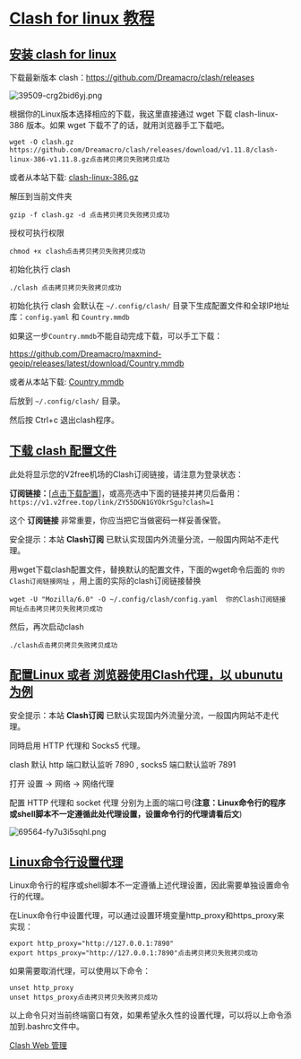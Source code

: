 # [Clash for linux 教程](https://go.runba.cyou/doc/#/linux/clash?id=clash-for-linux-教程)

## [安装 clash for linux](https://go.runba.cyou/doc/#/linux/clash?id=安装-clash-for-linux)

下载最新版本 clash：https://github.com/Dreamacro/clash/releases

![39509-crg2bid6yj.png](https://cdn.gincool.com/img/1946477.png)

根据你的Linux版本选择相应的下载，我这里直接通过 wget 下载 clash-linux-386 版本。如果 wget 下载不了的话，就用浏览器手工下载吧。

```markup
wget -O clash.gz https://github.com/Dreamacro/clash/releases/download/v1.11.8/clash-linux-386-v1.11.8.gz点击拷贝拷贝失败拷贝成功
```

或者从本站下载: [clash-linux-386.gz](https://go.runba.cyou/ssr-download/clash-linux-386.gz)

解压到当前文件夹

```markup
gzip -f clash.gz -d 点击拷贝拷贝失败拷贝成功
```

授权可执行权限

```markup
chmod +x clash点击拷贝拷贝失败拷贝成功
```

初始化执行 clash

```markup
./clash 点击拷贝拷贝失败拷贝成功
```

初始化执行 clash 会默认在 `~/.config/clash/` 目录下生成配置文件和全球IP地址库：`config.yaml` 和 `Country.mmdb`

如果这一步`Country.mmdb`不能自动完成下载，可以手工下载：

https://github.com/Dreamacro/maxmind-geoip/releases/latest/download/Country.mmdb

或者从本站下载: [Country.mmdb](https://go.runba.cyou/ssr-download/Country.mmdb)

后放到 `~/.config/clash/` 目录。

然后按 Ctrl+c 退出clash程序。

## [下载 clash 配置文件](https://go.runba.cyou/doc/#/linux/clash?id=下载-clash-配置文件)

此处将显示您的V2free机场的Clash订阅链接，请注意为登录状态：

**订阅链接：**[[点击下载配置\]](https://v1.v2free.top/link/ZY55DGN1GYOkrSgu?clash=1)，或高亮选中下面的链接并拷贝后备用：
`https://v1.v2free.top/link/ZY55DGN1GYOkrSgu?clash=1`

这个 **订阅链接** 非常重要，你应当把它当做密码一样妥善保管。

安全提示：本站 **Clash订阅** 已默认实现国内外流量分流，一般国内网站不走代理。

用wget下载clash配置文件，替换默认的配置文件，下面的wget命令后面的 `你的Clash订阅链接网址` ，用上面的实际的clash订阅链接替换

```markup
wget -U "Mozilla/6.0" -O ~/.config/clash/config.yaml  你的Clash订阅链接网址点击拷贝拷贝失败拷贝成功
```

然后，再次启动clash

```markup
./clash点击拷贝拷贝失败拷贝成功
```

## [配置Linux 或者 浏览器使用Clash代理，以 ubunutu 为例](https://go.runba.cyou/doc/#/linux/clash?id=配置linux-或者-浏览器使用clash代理，以-ubunutu-为例)

安全提示：本站 **Clash订阅** 已默认实现国内外流量分流，一般国内网站不走代理。

同時启用 HTTP 代理和 Socks5 代理。

clash 默认 http 端口默认监听 7890 , socks5 端口默认监听 7891

打开 设置 -> 网络 -> 网络代理

配置 HTTP 代理和 socket 代理 分别为上面的端口号(**注意：Linux命令行的程序或shell脚本不一定遵循此处代理设置，设置命令行的代理请看后文**)

![69564-fy7u3i5sqhl.png](https://cdn.gincool.com/img/574938345.png)

## [Linux命令行设置代理](https://go.runba.cyou/doc/#/linux/clash?id=linux命令行设置代理)

Linux命令行的程序或shell脚本不一定遵循上述代理设置，因此需要单独设置命令行的代理。

在Linux命令行中设置代理，可以通过设置环境变量http_proxy和https_proxy来实现：

```markup
export http_proxy="http://127.0.0.1:7890"
export https_proxy="http://127.0.0.1:7890"点击拷贝拷贝失败拷贝成功
```

如果需要取消代理，可以使用以下命令：

```markup
unset http_proxy
unset https_proxy点击拷贝拷贝失败拷贝成功
```

以上命令只对当前终端窗口有效，如果希望永久性的设置代理，可以将以上命令添加到.bashrc文件中。

[Clash Web 管理](https://go.runba.cyou/doc/#/linux/clashweb.html)